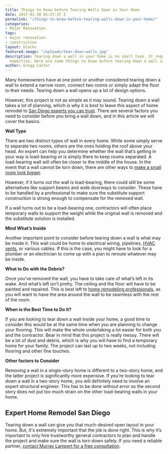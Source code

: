```yaml
---
title: Things to Know before Tearing Walls Down in Your Home
date: 2017-01-30 05:27:37 Z
permalink: "/things-to-know-before-tearing-walls-down-in-your-home/"
categories:
- Major Renovation
tags:
- major renovation
- construction
layout: blocks
featured-image: "/uploads/tear-down-walls.jpg"
description: Tearing down a wall in your home is no small task. It requires planning and
  expertise. Here are some things to know before tearing down a wall in your home.
author: Gregg Cantor
---
```


Many homeowners have at one point or another considered tearing down a wall to extend a narrow room, connect two rooms or simply adapt the floor to their needs. Tearing down a wall opens up a lot of design options.

However, this project is not as simple as it may sound. Tearing down a wall takes a lot of planning, which is why it is best to leave this aspect of home remodel to [San Diego experts you can trust](/final-check-before-hiring-remodeling-company-san-diego). There are several factors you need to consider before you bring a wall down, and in this article we will cover the basics.

**Wall Type**

There are two distinct types of wall in every home. While some simply serve to separate two rooms, others are the ones holding the roof above your head. An expert can help you determine whether the wall that’s getting in your way is load-bearing or is simply there to keep rooms separated. A load-bearing wall will often be closer to the middle of the house. In the event that a wall cannot be torn down, there are other ways to <a href="http://murraylampert.com/how-to-make-a-small-room-look-bigger">make a small room look bigger</a>.

However, if it turns out the wall is load-bearing, there could still be some alternatives like support beams and wide doorways to consider. These have to be handled by a professional to make sure the substitute support construction is strong enough to compensate for the removed wall.

If a wall turns out to be a load-bearing one, contractors will often place temporary walls to support the weight while the original wall is removed and the substitute solution is installed.

**Mind What’s Inside**

Another important point to consider before tearing down a wall is what may be inside it. This wall could be home to electrical wiring, pipelines, [HVAC vents](https://en.wikipedia.org/wiki/Duct_(flow)), or various cables. If this is the case, you might have to look for a plumber or an electrician to come up with a plan to reroute whatever may be inside.

**What to Do with the Debris?**

Once you’ve removed the wall, you have to take care of what’s left in its wake. And what’s left isn’t pretty. The ceiling and the floor will have to be painted and repaired. This is best left to [home remodeling professionals](/san-diego-remodel-services), as you will want to have the area around the wall to be seamless with the rest of the room.

**When is the Best Time to Do It?**

If you are looking to tear down a wall inside your home, a good time to consider this would be at the same time when you are planning to change your flooring. This will make the whole undertaking a lot easier for both you and the contractor. Bear in mind that this project is really messy. There will be a lot of dust and debris, which is why you will have to find a temporary home for your family. The project can last up to two weeks, not including flooring and other fine touches.

**Other factors to Consider**

Removing a wall in a single-story home is different to a two-story home, and the latter project is significantly more expensive. If you're looking to tear down a wall in a two-story home, you will definitely need to involve an expert structural engineer. This has to be done without error so the second story does not put too much strain on the other load-bearing walls in your home.

## Expert Home Remodel San Diego

Tearing down a wall can give you that much-desired open layout in your home. But, it's extremely important that the job is done right. This is why it’s important to only hire trustworthy general contractors to plan and handle the project and make sure the wall is torn down safely. If you need a reliable partner, [contact Murray Lampert for a free consultation](/contact).

